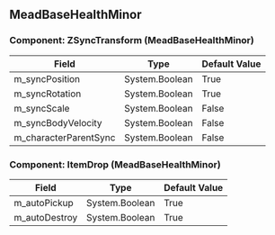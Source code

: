 ## MeadBaseHealthMinor

### Component: ZSyncTransform (MeadBaseHealthMinor)

|Field|Type|Default Value|
|-----|----|-------------|
|m_syncPosition|System.Boolean|True|
|m_syncRotation|System.Boolean|True|
|m_syncScale|System.Boolean|False|
|m_syncBodyVelocity|System.Boolean|False|
|m_characterParentSync|System.Boolean|False|

### Component: ItemDrop (MeadBaseHealthMinor)

|Field|Type|Default Value|
|-----|----|-------------|
|m_autoPickup|System.Boolean|True|
|m_autoDestroy|System.Boolean|True|

